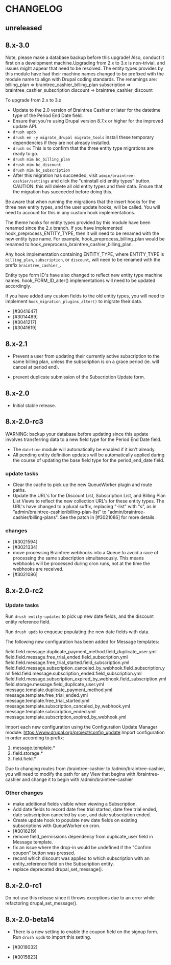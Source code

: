 # CHANGELOG

## unreleased

## 8.x-3.0

Note, please make a database backup before this upgrade! Also, conduct it 
first on a development machine.Upgrading from 2.x to 3.x is non-trivial, 
and issues might appear that need to be resolved. The entity types provides 
by this module have had their machine names changed to be prefixed with the 
module name to align with Drupal coding standards. The renamings are:
billing_plan => braintree_cashier_billing_plan
subscription => braintree_cashier_subscription
discount => braintree_cashier_discount

To upgrade from 2.x to 3.x
* Update to the 2.0 version of Braintree Cashier or later for the datetime 
type of the Period End Date field.
* Ensure that you're using Drupal version 8.7.x or higher for the improved 
update API.
* `drush updb`
* `drush en -y migrate_drupal migrate_tools` install these temporary 
dependencies if they are not already installed.
* `drush ms` This is to confirm that the three entity type migrations are 
ready to go.
* `drush mim bc_billing_plan`
* `drush mim bc_discount`
* `drush mim bc_subscription`
* After this migration has succeeded, visit `admin/braintree-cashier/settings`
 and click the "uninstall old entity types" button. CAUTION: this will 
 delete all old entity types and their data. Ensure that the migration has 
 succeeded before doing this.
  
Be aware that when running the migrations that the insert hooks for the 
three new entity types, and the user update hooks, will be called. You 
will need to account for this in any custom hook implementations.

The theme hooks for entity types provided by this module have been renamed 
since the 2.x branch. If you have implemented hook_preprocess_ENTITY_TYPE, 
then it will need to be renamed with the new entity type name. For example, 
hook_preprocess_billing_plan would be renamed to 
hook_preprocess_braintree_cashier_billing_plan.

Any hook implementation containing ENTITY_TYPE, where ENTITY_TYPE is 
`billing_plan`, `subscription`, or `discount`, will need to be renamed 
with the prefix `braintree_cashier_`.

Entity type form ID's have also changed to reflect new entity type machine
names. hook_FORM_ID_alter() implementations will need to be updated
accordingly.

If you have added any custom fields to the old entity types, you will
need to implement `hook_migration_plugins_alter()` to migrate their
data.

* [#3041647]
* [#3014489]
* [#3041217]
* [#3041619]

## 8.x-2.1

* Prevent a user from updating their currently active subscription 
  to the same billing plan, unless the subscription is on a grace 
  period (ie. will cancel at period end).

* prevent duplicate submission of the Subscription Update form.

## 8.x-2.0

* Initial stable release.

## 8.x-2.0-rc3

WARNING: backup your database before updating since this update
involves transferring data to a new field type for the
Period End Date field.

* The `datetime` module will automatically be enabled if it isn't
  already.
* All pending entity definition updates will be automatically
  applied during the course of updating the base field type
  for the period_end_date field.

### update tasks
* Clear the cache to pick up the new QueueWorker plugin and route
  paths.
* Update the URL's for the Discount List, Subscription List, and 
  Billing Plan List Views to reflect the new collection URL's for
  these entity types. The URL's have changed to a plural suffix,
  replacing "-list" with "s", as in 
  "admin/braintree-cashier/billing-plan-list" to 
  "admin/braintree-cashier/billing-plans". See the patch in
  [#3021086] for more details.

### changes

* [#3021594]
* [#3021334]
* move processing Braintree webhooks into a Queue to avoid a race of 
  processing the same subscription simultaneously. This means webhooks
  will be processed during cron runs, not at the time the webhooks
  are received.
* [#3021086]

## 8.x-2.0-rc2

### Update tasks

Run `drush entity-updates` to pick up new date fields, and the discount
entity reference field.

Run `drush updb` to enqueue populating the new date fields with data.

The following new configuration has been added for Message templates:

field.field.message.duplicate_payment_method.field_duplicate_user.yml
field.field.message.free_trial_ended.field_subscription.yml
field.field.message.free_trial_started.field_subscription.yml
field.field.message.subscription_canceled_by_webhook.field_subscription.yml
field.field.message.subscription_ended.field_subscription.yml
field.field.message.subscription_expired_by_webhook.field_subscription.yml
field.storage.message.field_duplicate_user.yml
message.template.duplicate_payment_method.yml
message.template.free_trial_ended.yml
message.template.free_trial_started.yml
message.template.subscription_canceled_by_webhook.yml
message.template.subscription_ended.yml
message.template.subscription_expired_by_webhook.yml

Import each new configuration using the Configuration Update Manager
module: https://www.drupal.org/project/config_update
Import configuration in order according to prefix:
1) message.template.*
2) field.storage.*
3) field.field.*


Due to changing routes from /braintree-cashier to /admin/braintree-cashier,
you will need to modify the path for any View that begins with 
/braintree-cashier and change it to begin with /admin/braintree-cashier

### Other changes
* make additional fields visible when viewing a Subscription.
* Add date fields to record date free trial started, date free trial ended,
  date subscription canceled by user, and date subscription ended.
* Create update hook to populate new date fields on existing subscriptions
  with QueueWorker on cron.
* [#3016219]
* remove field_permissions dependency from duplicate_user field in Message
  template.
* fix an issue where the drop-in would be undefined if the "Confirm coupon" 
  button was pressed.
* record which discount was applied to which subscription with an 
  entity_reference field on the Subscription entity.
* replace deprecated drupal_set_message().

## 8.x-2.0-rc1

Do not use this release since it throws exceptions due to an error 
while refactoring drupal_set_message().

## 8.x-2.0-beta14

* There is a new setting to enable the coupon field on the signup form.
  Run `drush updb` to import this setting.

* [#3018032]
* [#3015823]
